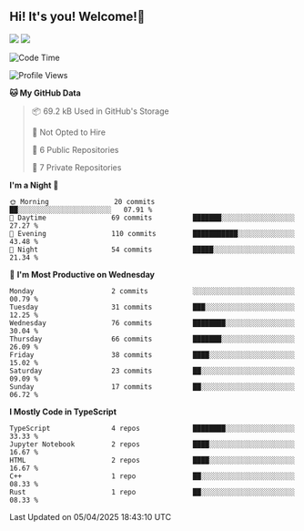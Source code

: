 ## Hi! It's you! Welcome!👋
<p align="left">
  <img src="https://github-readme-stats.vercel.app/api/top-langs/?username=Shanshuimei&theme=transparent&hide_border=true" />
  <img src="https://github-readme-stats.vercel.app/api/wakatime?username=Shanshuimei&theme=transparent&hide_border=true&layout=compact&langs_count=22" />
</p>

<!--START_SECTION:waka-->
![Code Time](http://img.shields.io/badge/Code%20Time-212%20hrs%2019%20mins-blue)

![Profile Views](http://img.shields.io/badge/Profile%20Views-0-blue)

**🐱 My GitHub Data** 

> 📦 69.2 kB Used in GitHub's Storage 
 > 
> 🚫 Not Opted to Hire
 > 
> 📜 6 Public Repositories 
 > 
> 🔑 7 Private Repositories 
 > 
**I'm a Night 🦉** 

```text
🌞 Morning                20 commits          ██░░░░░░░░░░░░░░░░░░░░░░░   07.91 % 
🌆 Daytime                69 commits          ███████░░░░░░░░░░░░░░░░░░   27.27 % 
🌃 Evening                110 commits         ███████████░░░░░░░░░░░░░░   43.48 % 
🌙 Night                  54 commits          █████░░░░░░░░░░░░░░░░░░░░   21.34 % 
```
📅 **I'm Most Productive on Wednesday** 

```text
Monday                   2 commits           ░░░░░░░░░░░░░░░░░░░░░░░░░   00.79 % 
Tuesday                  31 commits          ███░░░░░░░░░░░░░░░░░░░░░░   12.25 % 
Wednesday                76 commits          ████████░░░░░░░░░░░░░░░░░   30.04 % 
Thursday                 66 commits          ███████░░░░░░░░░░░░░░░░░░   26.09 % 
Friday                   38 commits          ████░░░░░░░░░░░░░░░░░░░░░   15.02 % 
Saturday                 23 commits          ██░░░░░░░░░░░░░░░░░░░░░░░   09.09 % 
Sunday                   17 commits          ██░░░░░░░░░░░░░░░░░░░░░░░   06.72 % 
```


**I Mostly Code in TypeScript** 

```text
TypeScript               4 repos             ████████░░░░░░░░░░░░░░░░░   33.33 % 
Jupyter Notebook         2 repos             ████░░░░░░░░░░░░░░░░░░░░░   16.67 % 
HTML                     2 repos             ████░░░░░░░░░░░░░░░░░░░░░   16.67 % 
C++                      1 repo              ██░░░░░░░░░░░░░░░░░░░░░░░   08.33 % 
Rust                     1 repo              ██░░░░░░░░░░░░░░░░░░░░░░░   08.33 % 
```




 Last Updated on 05/04/2025 18:43:10 UTC
<!--END_SECTION:waka-->
